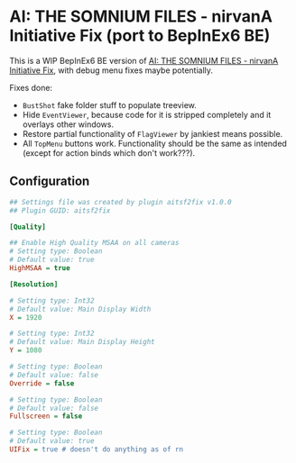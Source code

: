 # AI: THE SOMNIUM FILES - nirvanA Initiative Fix (port to BepInEx6 BE)

This is a WIP BepInEx6 BE version of [AI: THE SOMNIUM FILES - nirvanA Initiative Fix](https://github.com/Lyall/AISomniumFiles2Fix), with debug menu fixes maybe potentially.

Fixes done:

- `BustShot` fake folder stuff to populate treeview.
- Hide `EventViewer`, because code for it is stripped completely and it overlays other windows.
- Restore partial functionality of `FlagViewer` by jankiest means possible.
- All `TopMenu` buttons work. Functionality should be the same as intended (except for action binds which don't work???).

## Configuration

```ini
## Settings file was created by plugin aitsf2fix v1.0.0
## Plugin GUID: aitsf2fix

[Quality]

## Enable High Quality MSAA on all cameras
# Setting type: Boolean
# Default value: true
HighMSAA = true

[Resolution]

# Setting type: Int32
# Default value: Main Display Width
X = 1920

# Setting type: Int32
# Default value: Main Display Height
Y = 1080

# Setting type: Boolean
# Default value: false
Override = false

# Setting type: Boolean
# Default value: false
Fullscreen = false

# Setting type: Boolean
# Default value: true
UIFix = true # doesn't do anything as of rn
```
